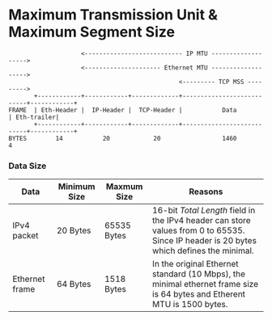# Maximum Transmission Unit & Maximum Segment Size


```text
                    <--------------------------- IP MTU ------------------->
                    <--------------------- Ethernet MTU ------------------->
                                               <--------- TCP MSS --------->
       +------------+------------+-------------+---------------------------+------------+
FRAME  | Eth-Header |  IP-Header |  TCP-Header |           Data            | Eth-trailer|
       +------------+------------+-------------+---------------------------+------------+
BYTES        14           20            20                 1460                  4

```
### Data Size

Data           | Minimum Size | Maxmum Size | Reasons
---------------|--------------|-------------|----------|
IPv4 packet    | 20 Bytes | 65535 Bytes | 16-bit *Total Length* field in the IPv4 header can store values from 0 to 65535. Since IP header is 20 bytes which defines the minimal. |
Ethernet frame | 64 Bytes | 1518 Bytes  | In the original Ethernet standard (10 Mbps), the minimal ethernet frame size is 64 bytes and Etherent MTU is 1500 bytes. |
